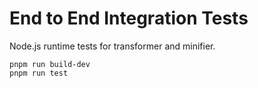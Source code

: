 # End to End Integration Tests

Node.js runtime tests for transformer and minifier.

```
pnpm run build-dev
pnpm run test
```
